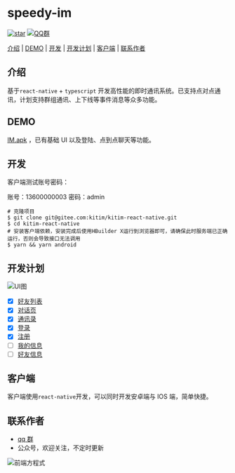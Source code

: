 # speedy-im

[![star](https://img.shields.io/github/stars/AspenLuoQiang/speedy-im?style=social)](https://github.com/AspenLuoQiang/speedy-im) [![QQ群](https://img.shields.io/badge/QQ%E7%BE%A4-207879913-yellowgreen.svg)](https://jq.qq.com/?_wv=1027&k=9f25XGCW)

[介绍](#介绍) | [DEMO](#DEMO) | [开发](#开发) | [开发计划](#开发计划) | [客户端](#客户端) | [联系作者](#联系作者)

## 介绍

基于`react-native` + `typescript` 开发高性能的即时通讯系统。已支持点对点通讯，计划支持群组通讯、上下线等事件消息等众多功能。

## DEMO

[IM.apk](https://im.wangcai.me/__UNI__0CE1D62_1225145406.apk) ，已有基础 UI 以及登陆、点到点聊天等功能。

## 开发

客户端测试账号密码：

账号：13600000003
密码：admin

```shell
# 克隆项目
$ git clone git@gitee.com:kitim/kitim-react-native.git
$ cd kitim-react-native
# 安装客户端依赖，安装完成后使用HBuilder X运行到浏览器即可，请确保此时服务端已正确运行，否则会导致接口无法调用
$ yarn && yarn android
```

## 开发计划

![UI图](https://i.loli.net/2020/05/28/29YadEVhGSqojZU.png)

- [x] [好友列表](#好友列表)
- [x] [对话页](#对话页)
- [x] [通讯录](#通讯录)
- [x] [登录](#登录)
- [x] [注册](#注册)
- [ ] [我的信息](#我的信息)
- [ ] [好友信息](#好友信息)

## 客户端

客户端使用`react-native`开发，可以同时开发安卓端与 IOS 端，简单快捷。

## 联系作者

- [qq 群](https://jq.qq.com/?_wv=1027&k=9f25XGCW)
- 公众号，欢迎关注，不定时更新

![前端方程式](https://i.loli.net/2020/05/28/CNcjhm17d9zfvkQ.jpg)
